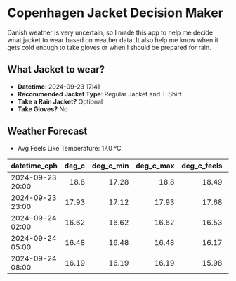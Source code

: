 
# Copenhagen Jacket Decision Maker

Danish weather is very uncertain, so I made this app to help me decide what jacket to wear based on weather data. 
It also help me know when it gets cold enough to take gloves or when I should be prepared for rain.

## What Jacket to wear?

- **Datetime**: 2024-09-23 17:41
- **Recommended Jacket Type**: Regular Jacket and T-Shirt
- **Take a Rain Jacket?** Optional
- **Take Gloves?** No

## Weather Forecast
- Avg Feels Like Temperature: 17.0 °C

| datetime_cph     |   deg_c |   deg_c_min |   deg_c_max |   deg_c_feels | weather   | wind   | rain   |
|:-----------------|--------:|------------:|------------:|--------------:|:----------|:-------|:-------|
| 2024-09-23 20:00 |   18.8  |       17.28 |       18.8  |         18.49 | Clouds    | Low    | None   |
| 2024-09-23 23:00 |   17.93 |       17.12 |       17.93 |         17.68 | Clouds    | Low    | None   |
| 2024-09-24 02:00 |   16.62 |       16.62 |       16.62 |         16.53 | Clouds    | Low    | None   |
| 2024-09-24 05:00 |   16.48 |       16.48 |       16.48 |         16.17 | Clouds    | Low    | None   |
| 2024-09-24 08:00 |   16.19 |       16.19 |       16.19 |         15.98 | Rain      | Low    | Low    |
        